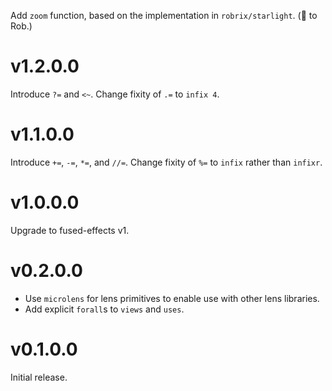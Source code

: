 Add `zoom` function, based on the implementation in `robrix/starlight`. (:tophat: to Rob.)

# v1.2.0.0

Introduce `?=` and `<~`.
Change fixity of `.=` to `infix 4`.

# v1.1.0.0

Introduce `+=`, `-=`, `*=`, and `//=`.
Change fixity of `%=` to `infix` rather than `infixr`.

# v1.0.0.0

Upgrade to fused-effects v1.

# v0.2.0.0

* Use `microlens` for lens primitives to enable use with other lens libraries.
* Add explicit `forall`s to `views` and `uses`.

# v0.1.0.0

Initial release.
